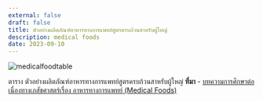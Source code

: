 ```yaml
---
external: false
draft: false
title: ตัวอย่างผลิตภัณฑ์อาหารทางการแพทย์สูตรครบถ้วนสาหรับผู้ใหญ่
description: medical foods
date: 2023-09-10
---
```


![medicalfoodtable](/img/medicalfoodexcerp.png)

ตาราง ตัวอย่างผลิตภัณฑ์อาหารทางการแพทย์สูตรครบถ้วนสาหรับผู้ใหญ่
**ที่มา** - [บทความการศึกษาต่อเนื่องทางเภสัชศาสตร์เรื่อง อาหารทางการแพทย์ (Medical Foods)](https://ccpe.pharmacycouncil.org/index.php?option=article_detail&subpage=article_detail&id=1405)
